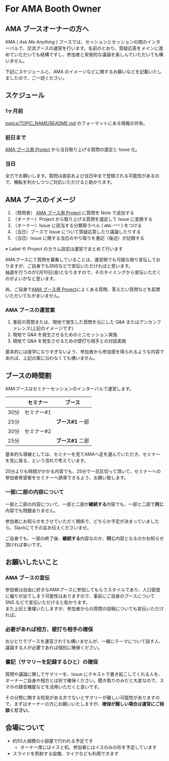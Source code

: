 # For AMA Booth Owner

## AMA ブースオーナーの方へ

AMA ( _Ask Me Anything_ ) ブースでは、セッションとセッションの間のインターバルで、交流ブースの運営を行います。名前のとおり、質疑応答をメインに進めていただいても結構ですし、参加者と突発的な議論を楽しんでいただいても構いません。

下記にスケジュールと、AMA のイメージなどに関するお願いなどを記載いたしましたので、ご一読ください。

## スケジュール

### 1ヶ月前 

[topics/TOPIC_NAME/README.md](../topics/TOPIC_NAME/README.md) のフォーマットにある情報の共有。

### 前日まで

[AMA ブース用 Project](https://github.com/insidefrontend/issue-1/projects) から当日取り上げる質問の選定と Issue 化。

### 当日

全力でお願いします。質問は直前および当日中まで登録される可能性があるので、機転を利かしつつご対応いただけると助かります。

## AMA ブースのイメージ

1. （質問者） [AMA ブース用 Project](https://github.com/insidefrontend/issue-1/projects) に質問を Note で追加する
2. （オーナー）Project から取り上げる質問を選定して Issue に変換する
3. （オーナー）Issue に該当する分類用ラベル ( `AMA-***` ) をつける
4. （当日）ブースで Issue について質疑応答したり議論したりする
5. （当日）Issue に関する当日のやり取りを書記（後述）が記録する

※ Label や Project のカラム設定は運営でまとめて行います

AMAブースにて質問を募集していることは、運営側でも可能な限り宣伝しておりますが、ご自身でもSNSなどで宣伝いただければと思います。  
抽選を行うのが2月10日(金)となりますので、そのタイミングから宣伝いただくのがよいかなと思います。

尚、ご自身で[AMA ブース用 Project](https://github.com/insidefrontend/issue-1/projects)によくある質問、答えたい質問などを起票いただいてもかまいません。

### AMA ブースの運営案

1. 事前の質問または、現地で発生した質問を元にした Q&A またはアンカンファレンス(上記のイメージです)
2. 現地で Q&A を発生させるためのミニセッション実施
3. 現地で Q&A を発生させるための壁打ち相手との対談実施

基本的には座学になりすぎないよう、参加者から参加感を得られるような内容であれば、上記の案に沿わなくても構いません。

## ブースの時間割

AMAブースはセミナーセッションのインターバルで運営します。  

|     | セミナー   | ブース      |
| --- | ------ | -------- |
| 30分 | セミナー#1 |          |
| 25分 |        | **ブース#1** 一部 |
| 30分 | セミナー#2 |          |
| 25分 |        | **ブース#1** 二部 |

基本的な導線としては、セミナーを見てAMAへ足を運んでいただき、セミナーを見に戻る、という流れで考えています。

25分よりも時間がかかる内容でも、25分で一旦区切って頂いて、セミナーへの参加者希望者をセミナーへ誘導できるよう、お願い致します。

### 一部/二部の内容について

一部と二部の内容について、一部と二部が**継続する**内容でも、一部と二部で**同じ**内容でも問題ありません。

参加者にお知らせをさせていただく関係で、どちらか予定が決まっていましたら、Slackにてその旨お伝えくださいませ。

ご自身でも、一部の終了後、**継続する**内容なのか、**同じ**内容となるのかお知らせ頂ければ幸いです。

## お願いしたいこと

### AMA ブースの宣伝

参加者は自由に好きなAMAブースに参加してもらうスタイルであり、人口密度に偏りが出てしまう可能性はありますので、事前にご自身のブースについて SNS などで宣伝いただけると助かります。  
また上記と重複いたしますが、参加者からの質問の投稿についても宣伝いただければ。

### 必要があれば相方、壁打ち相手の確保

おひとりでブースを運営されても構いませんが、一緒にテーマについて話す人、議論する人が必要であれば個別に確保ください。

### 書記（サマリーを記録するひと）の確保

質問や議論に関してサマリーを、Issue にテキストで書き起こしてくれる人を、オーナーご自身や相方とは別で確保ください。聞き取りのみだと大変なので、スマホの録音機能などを活用いただくと良いです。

その分野に関する知見がある方でないとサマリーが難しい可能性がありますので、まずはオーナーの方にお願いいたしますが、**確保が難しい場合は運営にご相談ください**。

## 会場について

- 約50人規模の小部屋で行われる予定です
	- オーナー席にはイスと机、参加者にはイスのみの形を予定しています
- スライドを照射する設備、マイクなども利用できます